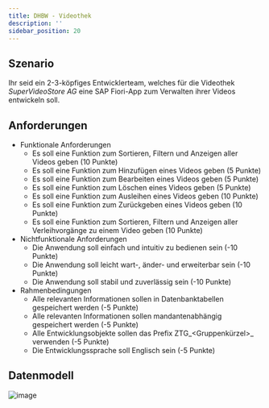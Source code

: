 ```yaml
---
title: DHBW - Videothek
description: ''
sidebar_position: 20
---
```


## Szenario
Ihr seid ein 2-3-köpfiges Entwicklerteam, welches für die Videothek _SuperVideoStore AG_ eine SAP Fiori-App zum Verwalten ihrer Videos entwickeln soll.

## Anforderungen
- Funktionale Anforderungen
    - Es soll eine Funktion zum Sortieren, Filtern und Anzeigen aller Videos geben (10 Punkte)
    - Es soll eine Funktion zum Hinzufügen eines Videos geben (5 Punkte)
    - Es soll eine Funktion zum Bearbeiten eines Videos geben (5 Punkte)
    - Es soll eine Funktion zum Löschen eines Videos geben (5 Punkte)
    - Es soll eine Funktion zum Ausleihen eines Videos geben (10 Punkte)
    - Es soll eine Funktion zum Zurückgeben eines Videos geben (10 Punkte)
    - Es soll eine Funktion zum Sortieren, Filtern und Anzeigen aller Verleihvorgänge zu einem Video geben (10 Punkte)
- Nichtfunktionale Anforderungen
    - Die Anwendung soll einfach und intuitiv zu bedienen sein (-10 Punkte)
    - Die Anwendung soll leicht wart-, änder- und erweiterbar sein (-10 Punkte)
    - Die Anwendung soll stabil und zuverlässig sein (-10 Punkte)
- Rahmenbedingungen
    - Alle relevanten Informationen sollen in Datenbanktabellen gespeichert werden (-5 Punkte)
    - Alle relevanten Informationen sollen mandantenabhängig gespeichert werden (-5 Punkte)
    - Alle Entwicklungsobjekte sollen das Prefix ZTG_<Gruppenkürzel\>_ verwenden (-5 Punkte)
    - Die Entwicklungssprache soll Englisch sein (-5 Punkte)

## Datenmodell
![image](https://user-images.githubusercontent.com/47243617/204746897-2c6a6ad4-aa05-4b3f-a0e8-16b66a2d5199.png)
